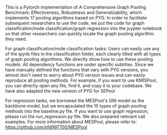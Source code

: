 This is a Pytorch implementation of A Comprehensive Graph Pooling Benchmark: Effectiveness, Robustness and Generalizability, which implements 17 pooling algorithms based on PYG.  In order to facilitate subsequent researchers to use the code, we put the code for graph classification/node classification/graph regression into the juypter notebook so that other researchers can quickly locate the graph pooling algorithm they need.

For graph classification/node classification tasks: Users can easily use any of the ipynb files in the classification folder, each clearly titled with all types of graph pooling algorithms. We directly show how to use these pooling models. All dependency functions are under specific subtitles. Since we have manually defined the functions that vary with PYG versions, you almost don't need to worry about PYG version issues and can easily reproduce all pooling methods. For example, if you want to use KMISPool, you can directly open any file, find it, and copy it to your codebase. We have also adapted the new version of PYG for SEPool

For regression tasks, we borrowed the MESPool's GIN model as the backbone model, but we encapsulated the 15 types of graph pooling methods into the baseline.py file. If you want to use graph regression, please run the run_regression.py file. We also prepared relevant call examples. For more information about MESPool, please refer to: https://github.com/xfd997700/MESPool
